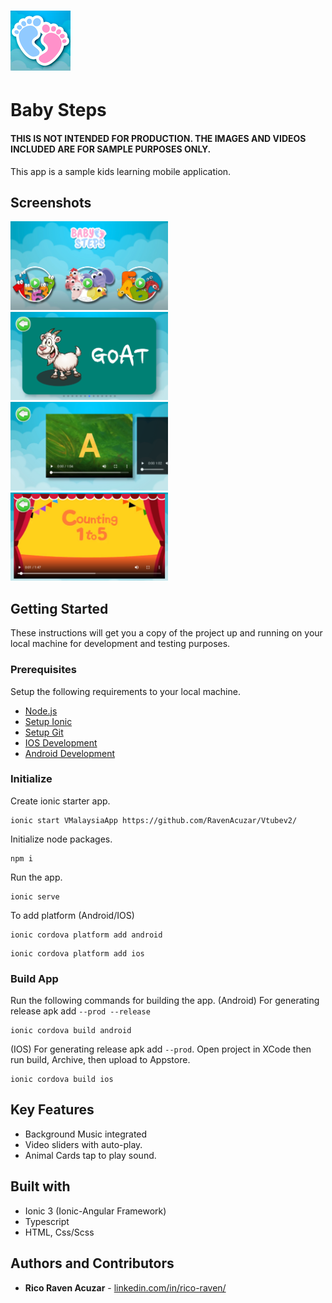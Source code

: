 # ![App Icon](https://github.com/RavenAcuzar/Baby-Steps/blob/master/resources/android/icon/drawable-xhdpi-icon.png) 
# Baby Steps
#### THIS IS NOT INTENDED FOR PRODUCTION. THE IMAGES AND VIDEOS INCLUDED ARE FOR SAMPLE PURPOSES ONLY.

This app is a sample kids learning mobile application.

## Screenshots
<img src="https://github.com/RavenAcuzar/Baby-Steps/blob/master/src/assets/localhost_8100_(iPhone%206_7_8).png" width="50%"> <img src="https://github.com/RavenAcuzar/Baby-Steps/blob/master/src/assets/localhost_8100_(iPhone%206_7_8)%20(1).png" width="50%"> <img src="https://github.com/RavenAcuzar/Baby-Steps/blob/master/src/assets/localhost_8100_(iPhone%206_7_8)%20(2).png" width="50%"> <img src="https://github.com/RavenAcuzar/Baby-Steps/blob/master/src/assets/localhost_8100_(iPhone%206_7_8)%20(3).png" width="50%">

## Getting Started

These instructions will get you a copy of the project up and running on your local machine for development and testing purposes.

### Prerequisites

Setup the following requirements to your local machine.

- [Node.js](https://nodejs.org/en/)
- [Setup Ionic](https://ionicframework.com/docs/intro/cli)
- [Setup Git](https://docs.github.com/en/get-started/quickstart/set-up-git)
- [IOS Development](https://ionicframework.com/docs/developing/ios)
- [Android Development](https://ionicframework.com/docs/developing/android)

### Initialize

Create ionic starter app.
```
ionic start VMalaysiaApp https://github.com/RavenAcuzar/Vtubev2/
```
Initialize node packages.
```
npm i
```
Run the app.
```
ionic serve
```
To add platform (Android/IOS)
```
ionic cordova platform add android
```
```
ionic cordova platform add ios
```

### Build App

Run the following commands for building the app.
(Android) For generating release apk add `--prod --release`
```
ionic cordova build android
```
(IOS) For generating release apk add `--prod`. Open project in XCode then run build, Archive, then upload to Appstore.
```
ionic cordova build ios
```

## Key Features
- Background Music integrated
- Video sliders with auto-play.
- Animal Cards tap to play sound.

## Built with

* Ionic 3 (Ionic-Angular Framework)
* Typescript
* HTML, Css/Scss

## Authors and Contributors

* **Rico Raven Acuzar** - [linkedin.com/in/rico-raven/](https://www.linkedin.com/in/rico-raven/)
